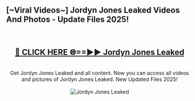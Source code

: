 <h2>[~Viral Videos~] Jordyn Jones Leaked Videos And Photos - Update Files 2025!</h2>
<br>
<div align="center">
<h2><a href="https://top-ai-tools.click/QrbHav" rel="nofollow">🔴 CLICK HERE 🌐==►► Jordyn Jones Leaked</a></h2>
<br>
Get Jordyn Jones Leaked and all content. Now you can access all videos and pictures of Jordyn Jones Leaked. New Updated Files 2025!
<br>
<br>
<a href="https://top-ai-tools.click/QrbHav" rel="nofollow" data-target="animated-image.originalLink"><img src="https://i.ibb.co.com/WyWwxjT/player-gif2.gif" alt="Jordyn Jones Leaked" style="max-width: 100%; display: inline-block;" data-target="animated-image.originalImage"></a>
</div>
<br>